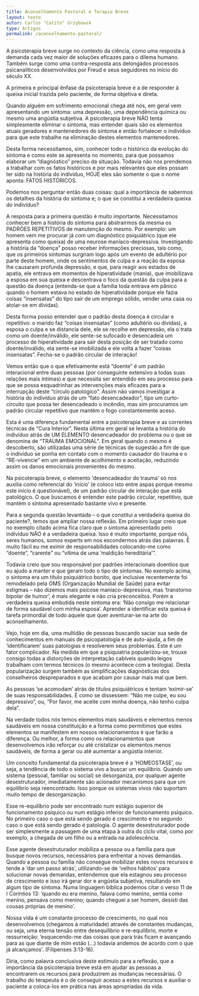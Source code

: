 ```yaml
---
title: Aconselhamento Pastoral e Terapia Breve
layout: texto
autor: Carlos "Catito" Grzybowsk
type: Artigos
permalink: /aconselhamento-pastoral/
---
```


A psicoterapia breve surge no contexto da ciência, como uma resposta à demanda cada vez maior de soluções eficazes para o dilema humano. Também surge como uma contra-resposta aos delongados processos psicanalíticos desenvolvidos por Freud e seus seguidores no início do século XX.

A primeira e principal ênfase da psicoterapia breve é a de responder à queixa inicial trazida pelo paciente, de forma objetiva e direta.

Quando alguém em sofrimento emocional chega até nós, em geral vem apresentando um sintoma: uma depressão, uma dependência química ou mesmo uma angústia subjetiva. A psicoterapia breve NÃO tenta simplesmente eliminar o sintoma, mas entender quais são os elementos atuais geradores e mantenedores do sintoma e então fortalecer o indivíduo para que este trabalhe na eliminação destes elementos mantenedores.

Desta forma necessitamos, sim, conhecer todo o histórico da evolução do sintoma e como este se apresenta no momento, para que possamos elaborar um “diagnóstico” preciso da situação. Todavia não nos prendemos a trabalhar com os fatos históricos e por mais relevantes que eles possam ter sido na história do indivíduo, HOJE eles são somente o que o nome aponta: FATOS HISTÓRICOS.

Podemos nos perguntar então duas coisas: qual a importância de sabermos os detalhes da história do sintoma e; o que se constitui a verdadeira queixa do indivíduo?

A resposta para a primeira questão é muito importante. Necessitamos conhecer bem a história do sintoma para abstrairmos da mesma os PADRÕES REPETITIVOS de manutenção do mesmo. Por exemplo: um homem vem me procurar já com um diagnóstico psiquiátrico (que ele apresenta como queixa) de uma neurose maníaco-depressiva. Investigando a história da “doença” posso receber informações preciosas, tais como, que os primeiros sintomas surgiram logo após um evento de adultério por parte deste homem, onde os sentimentos de culpa e a reação da esposa lhe causaram profunda depressão, e que, para reagir aos estados de apatia, ele entrava em momentos de hiperatividade (mania), que imobilizava a esposa em sua queixa e descentrava o foco da questão da culpa para a questão da doença (entenda-se que a família toda entrava em pânico quando o homem estava no estado de hiperatividade porque ele fazia coisas “insensatas” do tipo sair de um emprego sólido, vender uma casa ou atolar-se em dívidas).

Desta forma posso entender que o padrão desta doença é circular e repetitivo: o marido faz “coisas insensatas” (como adultério ou dívidas), a esposa o culpa e se distancia dele, ele se recolhe em depressão, ela o trata como um doente/inválido, ele sente-se sufocado e desencadeia um processo de hiperatividade para sair desta posição de ser tratado como doente/inválido, ela sente-se imobilizada e ele volta a fazer “coisas insensatas”. Fecha-se o padrão circular de interação!

Vemos então que o que efetivamente está “doente” é um padrão interacional entre duas pessoas (por conseguinte extensivo a todas suas relações mais íntimas) e que necessita ser entendido em seu processo para que se possa esquadrinhar as intervenções mais eficazes para a interrupção deste “círculo patológico”. Assim não vamos investigar a história do indivíduo atrás de um “fato desencadeador”, tipo um curto-circuito que possa ter desencadeado o incêndio, mas sim procuramos um padrão circular repetitivo que mantém o fogo constantemente aceso.

Esta é uma diferença fundamental entre a psicoterapia breve e as correntes técnicas de “Cura Interior”. Nesta última em geral se levanta a história do indivíduo atrás de UM ELEMENTO desencadeador do problema ou o que se denomina de “TRAUMA EMOCIONAL”. Em geral quando o mesmo é descoberto, são utilizadas uma série de técnicas de sugestão a fim de que o indivíduo se ponha em contato com o momento causador do trauma e o “RE-vivencie” em um ambiente de acolhimento e aceitação, reduzindo assim os danos emocionais provenientes do mesmo.

Na psicoterapia breve, o elemento ‘desencadeador do trauma’ só nos auxilia como referencial do ‘início’ (e coloco isto entre aspas porque mesmo este início é questionável), de um padrão circular de interação que está patológico. O que buscamos é entender este padrão circular, repetitivo, que mantém o sintoma apresentado bastante vivo e presente.

Para a segunda questão levantada – o que constitui a verdadeira queixa do paciente?, temos que ampliar nossa reflexão. Em primeiro lugar creio que no exemplo citado acima fica claro que o sintoma apresentado pelo indivíduo NÃO é a verdadeira queixa. Isso é muito importante, porque nós, seres humanos, somos experts em nos escondermos atrás das palavras. É muito fácil eu me eximir de responsabilidades colocando-me como “doente”, “carente” ou “vítima de uma ‘maldição hereditária’”.

Todavia creio que sou responsável por padrões interacionais doentios que eu ajudo a manter e que geram todo o tipo de sintomas. No exemplo acima, o sintoma era um título psiquiátrico bonito, que inclusive recentemente foi remodelado pela OMS (Organização Mundial de Saúde) para evitar estigmas – não dizemos mais psicose maníaco-depressiva, mas ‘transtorno bipolar de humor’, é mais elegante e não cria preconceitos. Porém a verdadeira queixa embutida neste sintoma era: ‘Não consigo me relacionar de forma saudável com minha esposa’. Aprender a identificar esta queixa é tarefa primordial de todo aquele que quer aventurar-se na arte do aconselhamento.

Vejo, hoje em dia, uma multidão de pessoas buscando saciar sua sede de conhecimentos em manuais de psicopatologia e de auto-ajuda, a fim de ‘identificarem’ suas patologias e resolverem seus problemas. Este é um fator complicador. Na medida em que a psiquiatria popularizou-se, trouxe consigo todas a distorções de interpretação cabíveis quando leigos trabalham com termos técnicos (o mesmo acontece com a teologia). Desta popularização surgem também as simplificações diagnósticas dos conselheiros despreparados e que acabam por causar mais mal que bem.

As pessoas ‘se acomodam’ atrás de títulos psiquiátricos e tentam ‘eximir-se’ de suas responsabilidades. É como se dissessem: “Não me culpe, eu sou depressivo”, ou, “Por favor, me aceite com minha doença, não tenho culpa dela”.

Na verdade todos nós temos elementos mais saudáveis e elementos menos saudáveis em nossa constituição e a forma como permitimos que estes elementos se manifestem em nossos relacionamentos é que farão a diferença. Ou melhor, a forma como os relacionamentos que desenvolvemos irão reforçar ou até cristalizar os elementos menos saudáveis, de forma a gerar ou até aumentar a angústia interior.

Um conceito fundamental da psicoterapia breve é a ‘HOMEOSTASE’, ou seja, a tendência de todo o sistema vivo a buscar um equilíbrio. Quando um sistema (pessoal, familiar ou social) se desorganiza, por qualquer agente desestruturador, imediatamente são acionador mecanismos para que um equilíbrio seja reencontrado. Isso porque os sistemas vivos não suportam muito tempo de desorganização.

Esse re-equilíbrio pode ser encontrado num estágio superior de funcionamento psíquico ou num estágio inferior de funcionamento psíquico. No primeiro caso o que está sendo gerado é crescimento e no segundo caso o que está sendo gerado é patologia. O agente desestruturador pode ser simplesmente a passagem de uma etapa à outra do ciclo vital, como por exemplo, a chegada de um filho ou a entrada na adolescência.

Esse agente desestruturador mobiliza a pessoa ou a família para que busque novos recursos, necessários para enfrentar a novas demandas. Quando a pessoa ou família não consegue mobilizar estes novos recursos e tende a ‘dar um passo atrás’, utilizando-se de ‘velhos hábitos’ para solucionar novas demandas, entendemos que ela estagnou seu processo de crescimento e isso irá gerar dor e angústia subjetiva, resultando em algum tipo de sintoma. Numa linguagem bíblica podemos citar o verso 11 de I Coríntios 13: ‘quando eu era menino, falava como menino, sentia como menino, pensava como menino; quando cheguei a ser homem, desisti das cousas próprias de menino’.

Nossa vida é um constante processo de crescimento, no qual nos desenvolvemos (chegamos à maturidade) através de constantes mudanças, ou seja, uma eterna tensão entre desequilíbrio e re-equilíbrio, morte e ressurreição: ‘esquecendo-me das coisas que para trás ficam e avançando para as que diante de mim estão (…) todavia andemos de acordo com o que já alcançamos’. (Filipenses 3:13-16).

Diria, como palavra conclusiva deste estímulo para a reflexão, que a importância da psicoterapia breve está em ajudar as pessoas a encontrarem os recursos para produzirem as mudanças necessárias. O trabalho do terapeuta é o de conseguir acesso a estes recursos e auxiliar o paciente a coloca-los em prática nas áreas apropriadas da vida.
